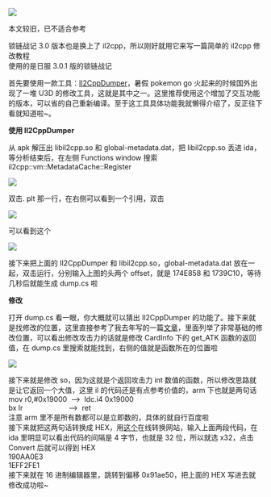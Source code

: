 ![](https://data.perfare.net/wp-content/uploads/2016/12/60232267.jpg)

本文较旧，已不适合参考

锁链战记 3.0 版本也是换上了 il2cpp，所以刚好就用它来写一篇简单的 il2cpp 修改教程  
使用的是日服 3.0.1 版的锁链战记

首先要使用一款工具：[Il2CppDumper](https://github.com/Jumboperson/Il2CppDumper)，暑假 pokemon go 火起来的时候国外出现了一堆 U3D 的修改工具，这就是其中之一。这里推荐使用这个增加了交互功能的版本，可以省的自己重新编译。至于这工具具体功能我就懒得介绍了，反正往下看就知道啦~。

**使用 Il2CppDumper**

从 apk 解压出 libil2cpp.so 和 global-metadata.dat，把 libil2cpp.so 丢进 ida，等分析结束后，在左侧 Functions window 搜索 il2cpp::vm::MetadataCache::Register  

![](https://data.perfare.net/wp-content/uploads/2016/12/QQ%E6%88%AA%E5%9B%BE20161206174523.png)

  
双击. plt 那一行，在右侧可以看到一个引用，双击

![](https://data.perfare.net/wp-content/uploads/2016/12/QQ%E6%88%AA%E5%9B%BE20161206175012.png)

可以看到这个

![](https://data.perfare.net/wp-content/uploads/2016/12/QQ%E6%88%AA%E5%9B%BE20161206175145.png)

  
接下来把上面的 Il2CppDumper 和 libil2cpp.so，global-metadata.dat 放在一起，双击运行，分别输入上图的头两个 offset，就是 174E858 和 1739C10，等待几秒后就能生成 dump.cs 啦

**修改**

打开 dump.cs 看一眼，你大概就可以猜出 Il2CppDumper 的功能了。接下来就是找修改的位置，这里直接参考了我去年写的一篇[文章](https://www.perfare.net/83.html)，里面列举了非常基础的修改位置，可以看出修改攻击力的话就是修改 CardInfo 下的 get_ATK 函数的返回值，在 dump.cs 里搜索就能找到，右侧的值就是函数所在的位置啦  

![](https://data.perfare.net/wp-content/uploads/2016/12/QQ%E6%88%AA%E5%9B%BE20161206180421.png)

接下来就是修改 so，因为这就是个返回攻击力 int 数值的函数，所以修改思路就是让它返回一个大值，这里 il 的代码还是有点参考价值的，arm 下也就是两句话  
mov r0,#0x19000  —>  ldc.i4 0x19000  
bx lr                       —>  ret  
注意 arm 里不是所有数都可以是立即数的，具体的就自行百度啦  
接下来就把这两句话转换成 HEX，用[这个](http://armconverter.com/)在线转换网站，输入上面两段代码，在 ida 里明显可以看出代码的间隔是 4 字节，也就是 32 位，所以就选 x32，点击 Convert 后就可以得到 HEX  
190AA0E3  
1EFF2FE1  
接下来就在 16 进制编辑器里，跳转到偏移 0x91ae50，把上面的 HEX 写进去就修改成功啦~